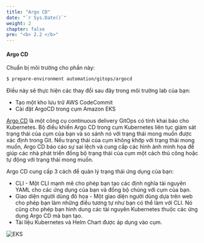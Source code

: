 ```yaml
---
title: "Argo CD"
date: "`r Sys.Date()`"
weight: 2
chapter: false
pre: "<b> 2.2 </b>"
---
```


#### Argo CD

Chuẩn bị môi trường cho phần này:

```bash timeout=300 wait=120 hook=install
$ prepare-environment automation/gitops/argocd
```

Điều này sẽ thực hiện các thay đổi sau đây trong môi trường lab của bạn:

- Tạo một kho lưu trữ AWS CodeCommit
- Cài đặt ArgoCD trong cụm Amazon EKS

[Argo CD](https://argoproj.github.io/cd/) là một công cụ continuous delivery GitOps có tính khai báo cho Kubernetes. Bộ điều khiển Argo CD trong cụm Kubernetes liên tục giám sát trạng thái của cụm của bạn và so sánh nó với trạng thái mong muốn được xác định trong Git. Nếu trạng thái của cụm không khớp với trạng thái mong muốn, Argo CD báo cáo sự sai lệch và cung cấp các hình ảnh minh họa để giúp các nhà phát triển đồng bộ trạng thái của cụm một cách thủ công hoặc tự động với trạng thái mong muốn.

Argo CD cung cấp 3 cách để quản lý trạng thái ứng dụng của bạn:

- CLI - Một CLI mạnh mẽ cho phép bạn tạo các định nghĩa tài nguyên YAML cho các ứng dụng của bạn và đồng bộ chúng với cụm của bạn.
- Giao diện người dùng đô họa - Một giao diện người dùng dựa trên web cho phép bạn làm những điều tương tự như bạn có thể làm với CLI. Nó cũng cho phép bạn hình dung các tài nguyên Kubernetes thuộc các ứng dụng Argo CD mà bạn tạo.
- Tài liệu Kubernetes và Helm Chart được áp dụng vào cụm.

![EKS](/images/0006/00041.png?featherlight=false&width=90pc)